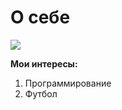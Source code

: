 # О себе

![](https://sun9-30.userapi.com/impf/c849532/v849532435/28c75/RuW-KVGhz9I.jpg?size=720x960&quality=96&sign=72eff2f920abfd65b15f8993731ac382&type=album)


**Мои интересы:** 
1. Программирование
2. Футбол
